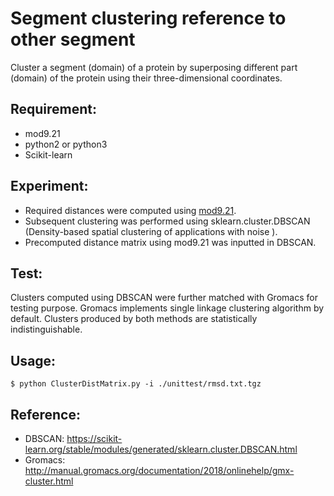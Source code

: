 
# Segment clustering reference to other segment
Cluster a segment (domain) of a protein by superposing different part (domain) of the protein
using their three-dimensional coordinates. 

## Requirement:
* mod9.21
* python2 or python3
* Scikit-learn

## Experiment:
* Required distances were computed using [mod9.21](https://salilab.org/modeller/9.21/release.html). 
* Subsequent clustering was performed using sklearn.cluster.DBSCAN
  (Density-based spatial clustering of applications with noise ). 
* Precomputed distance matrix using mod9.21 was inputted in DBSCAN.

## Test:
Clusters computed using DBSCAN were further matched with Gromacs for 
testing purpose. Gromacs implements single linkage clustering algorithm by default. 
Clusters produced by both methods are statistically indistinguishable.

## Usage:
```
$ python ClusterDistMatrix.py -i ./unittest/rmsd.txt.tgz
```

## Reference:
* DBSCAN: https://scikit-learn.org/stable/modules/generated/sklearn.cluster.DBSCAN.html
* Gromacs: http://manual.gromacs.org/documentation/2018/onlinehelp/gmx-cluster.html
